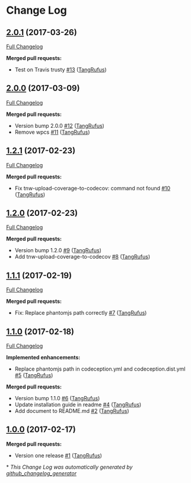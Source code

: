 # Change Log

## [2.0.1](https://github.com/TypistTech/travis-nginx-wordpress/tree/2.0.1) (2017-03-26)
[Full Changelog](https://github.com/TypistTech/travis-nginx-wordpress/compare/2.0.0...2.0.1)

**Merged pull requests:**

- Test on Travis trusty [\#13](https://github.com/TypistTech/travis-nginx-wordpress/pull/13) ([TangRufus](https://github.com/TangRufus))

## [2.0.0](https://github.com/TypistTech/travis-nginx-wordpress/tree/2.0.0) (2017-03-09)
[Full Changelog](https://github.com/TypistTech/travis-nginx-wordpress/compare/1.2.1...2.0.0)

**Merged pull requests:**

- Version bump 2.0.0 [\#12](https://github.com/TypistTech/travis-nginx-wordpress/pull/12) ([TangRufus](https://github.com/TangRufus))
- Remove wpcs [\#11](https://github.com/TypistTech/travis-nginx-wordpress/pull/11) ([TangRufus](https://github.com/TangRufus))

## [1.2.1](https://github.com/TypistTech/travis-nginx-wordpress/tree/1.2.1) (2017-02-23)
[Full Changelog](https://github.com/TypistTech/travis-nginx-wordpress/compare/1.2.0...1.2.1)

**Merged pull requests:**

- Fix tnw-upload-coverage-to-codecov: command not found [\#10](https://github.com/TypistTech/travis-nginx-wordpress/pull/10) ([TangRufus](https://github.com/TangRufus))

## [1.2.0](https://github.com/TypistTech/travis-nginx-wordpress/tree/1.2.0) (2017-02-23)
[Full Changelog](https://github.com/TypistTech/travis-nginx-wordpress/compare/1.1.1...1.2.0)

**Merged pull requests:**

- Version bump 1.2.0 [\#9](https://github.com/TypistTech/travis-nginx-wordpress/pull/9) ([TangRufus](https://github.com/TangRufus))
- Add tnw-upload-coverage-to-codecov [\#8](https://github.com/TypistTech/travis-nginx-wordpress/pull/8) ([TangRufus](https://github.com/TangRufus))

## [1.1.1](https://github.com/TypistTech/travis-nginx-wordpress/tree/1.1.1) (2017-02-19)
[Full Changelog](https://github.com/TypistTech/travis-nginx-wordpress/compare/1.1.0...1.1.1)

**Merged pull requests:**

- Fix: Replace phantomjs path correctly [\#7](https://github.com/TypistTech/travis-nginx-wordpress/pull/7) ([TangRufus](https://github.com/TangRufus))

## [1.1.0](https://github.com/TypistTech/travis-nginx-wordpress/tree/1.1.0) (2017-02-18)
[Full Changelog](https://github.com/TypistTech/travis-nginx-wordpress/compare/1.0.0...1.1.0)

**Implemented enhancements:**

- Replace phantomjs path in codeception.yml and codeception.dist.yml [\#5](https://github.com/TypistTech/travis-nginx-wordpress/pull/5) ([TangRufus](https://github.com/TangRufus))

**Merged pull requests:**

- Version bump 1.1.0 [\#6](https://github.com/TypistTech/travis-nginx-wordpress/pull/6) ([TangRufus](https://github.com/TangRufus))
- Update installation guide in readme [\#4](https://github.com/TypistTech/travis-nginx-wordpress/pull/4) ([TangRufus](https://github.com/TangRufus))
- Add document to README.md [\#2](https://github.com/TypistTech/travis-nginx-wordpress/pull/2) ([TangRufus](https://github.com/TangRufus))

## [1.0.0](https://github.com/TypistTech/travis-nginx-wordpress/tree/1.0.0) (2017-02-17)
**Merged pull requests:**

- Version one release [\#1](https://github.com/TypistTech/travis-nginx-wordpress/pull/1) ([TangRufus](https://github.com/TangRufus))



\* *This Change Log was automatically generated by [github_changelog_generator](https://github.com/skywinder/Github-Changelog-Generator)*